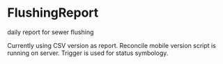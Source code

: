 # FlushingReport
daily report for sewer flushing

Currently using CSV version as report.
Reconcile mobile version script is running on server.
Trigger is used for status symbology.

